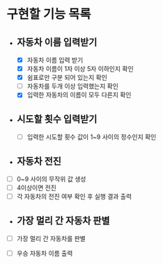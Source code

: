 # 구현할 기능 목록

- ## 자동차 이름 입력받기

  - [x] 자동차 이름 입력 받기
  - [x] 자동차 이름이 1자 이상 5자 이하인지 확인
  - [x] 쉼표로만 구분 되어 있는지 확인
  - [ ] 자동차를 두개 이상 입력했는지 확인
  - [x] 입력한 자동차의 이름이 모두 다른지 확인

- ## 시도할 횟수 입력받기

  - [ ] 입력한 시도할 횟수 값이 1~9 사이의 정수인지 확인

- ## 자동차 전진

- [ ] 0~9 사이의 무작위 값 생성
- [ ] 4이상이면 전진
- [ ] 각 자동차의 전진 여부 확인 후 실행 결과 출력

- ## 가장 멀리 간 자동차 판별

- [ ] 가장 멀리 간 자동차를 판별

- [ ] 우승 자동차 이름 출력
